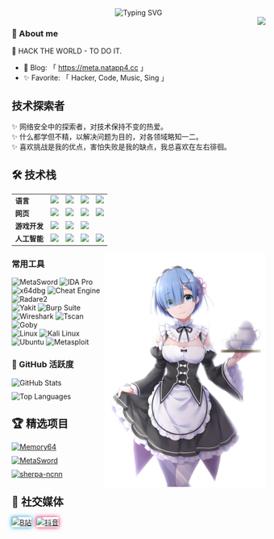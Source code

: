 <div align="center">
  <img src="https://readme-typing-svg.demolab.com?font=JetBrains+Mono&size=26&duration=4000&pause=1000&color=000000&center=true&vCenter=true&width=600&lines=✨+Hello+World,+I'm+VoxShadow;⚡+RE+•+Pwn+•+Dev+•+Pentest+•+AI;🔥+Cybersecurity+Enthusiast+&&+Researcher" alt="Typing SVG" />
</div>

<img align="right" src="https://count.getloli.com/get/@:soevai?theme=rule34">

### 👤 About me

🤔 HACK THE WORLD - TO DO IT.
- 💬 Blog: 「 https://meta.natapp4.cc 」
- ✨ Favorite: 「 Hacker, Code, Music, Sing 」

## **技术探索者**
✨ 网络安全中的探索者，对技术保持不变的热爱。<br>
✨ 什么都学但不精，以解决问题为目的，对各领域略知一二。<br>
✨ 喜欢挑战是我的优点，害怕失败是我的缺点，我总喜欢在左右徘徊。<br>

## 🛠 技术栈

<table>
  <tr>
    <td><b>语言</b></td>
    <td><img src="https://img.shields.io/badge/-Python-3776AB?style=flat&logo=python&logoColor=white"></td>
    <td><img src="https://img.shields.io/badge/-Golang-00ADD8?style=flat&logo=go&logoColor=white"></td>
    <td><img src="https://img.shields.io/badge/-C-A8B9CC?style=flat&logo=c&logoColor=white"></td>
    <td><img src="https://img.shields.io/badge/-Assembly-6E4C13?style=flat&logo=assemblyscript&logoColor=white"></td>
  </tr>
  <tr>
    <td><b>网页</b></td>
   <td><img src="https://img.shields.io/badge/-Node.js-339933?style=flat&logo=nodedotjs&logoColor=white"></td>
    <td><img src="https://img.shields.io/badge/-HTML5-E34F26?style=flat&logo=html5&logoColor=white"></td>
    <td><img src="https://img.shields.io/badge/-JavaScript-F7DF1E?style=flat&logo=javascript&logoColor=black"></td>
    <td><img src="https://img.shields.io/badge/-PHP-777BB4?style=flat&logo=php&logoColor=white"></td>
  </tr>
 <tr>
  <td><b>游戏开发</b></td>
  <td><img src="https://img.shields.io/badge/-Godot-478CBF?style=flat&logo=godot-engine&logoColor=white"></td>
  <td><img src="https://img.shields.io/badge/-Unreal%20Engine-0E1128?style=flat&logo=unreal-engine&logoColor=white"></td>
  <td><img src="https://img.shields.io/badge/-Unity-000000?style=flat&logo=unity&logoColor=white"></td>
  <td></td>
</tr>
<tr>
  <td><b>人工智能</b></td>
  <td><img src="https://img.shields.io/badge/-ChatGPT-74AA9C?style=flat&logo=openai&logoColor=white"></td>
  <td><img src="https://img.shields.io/badge/-Claude-EFC74A?style=flat&logo=anthropic&logoColor=black"></td>
  <td><img src="https://img.shields.io/badge/-Gemini-4285F4?style=flat&logo=google&logoColor=white"></td>
  <td><img src="https://img.shields.io/badge/-Stable%20Diffusion-000000?style=flat&logo=stablediffusion&logoColor=white"></td>
</tr>
  
</table>


<img align="right" src="./images/rem.png" width="320" />

### 常用工具
![MetaSword](https://img.shields.io/badge/-MetaSword-4B0082?style=flat&logoColor=white)  ![IDA Pro](https://img.shields.io/badge/-IDA_Pro-148F77?style=flat&logoColor=white)  ![x64dbg](https://img.shields.io/badge/-x64dbg-0078D7?style=flat&logoColor=white)  ![Cheat Engine](https://img.shields.io/badge/-Cheat_Engine-D35400?style=flat&logoColor=white) ![Radare2](https://img.shields.io/badge/-Radare2-3A72B0?style=flat&logo=radare&logoColor=white) <br> ![Yakit](https://img.shields.io/badge/-Yakit-0095D5?style=flat&logoColor=white) ![Burp Suite](https://img.shields.io/badge/-Burp%20Suite-FF6633?style=flat&logo=burpsuite&logoColor=white) ![Wireshark](https://img.shields.io/badge/-Wireshark-1679A7?style=flat&logo=wireshark&logoColor=white) ![Tscan](https://img.shields.io/badge/-Tscan-8A2BE2?style=flat&logoColor=white) ![Goby](https://img.shields.io/badge/-Goby-00BFFF?style=flat&logoColor=white)  <br>
![Linux](https://img.shields.io/badge/-Linux-FCC624?style=flat&logo=linux&logoColor=black) ![Kali Linux](https://img.shields.io/badge/-Kali_Linux-557C94?style=flat&logo=kalilinux&logoColor=white) ![Ubuntu](https://img.shields.io/badge/-Ubuntu-E95420?style=flat&logo=ubuntu&logoColor=white) ![Metasploit](https://img.shields.io/badge/-Metasploit-EB340A?style=flat&logo=metasploit&logoColor=white)


### 🚀 GitHub 活跃度

<div style="display: flex; justify-content: space-between; flex-wrap: wrap; gap: 10px; margin: 0 auto;">
  <img src="https://github-readme-stats.vercel.app/api?username=soevai&show_icons=true&theme=radical" style="flex: 1; min-width: 300px;" alt="GitHub Stats" />
  <img src="https://github-readme-stats.vercel.app/api/top-langs/?username=soevai&layout=compact&theme=radical" style="flex: 1; min-width: 300px;" alt="Top Languages" />
</div>

## 🏆 精选项目

<div style="display: flex; justify-content: space-between; flex-wrap: wrap; gap: 10px;">
  <a href="https://github.com/soevai/Memory64" style="flex: 1; min-width: 300px;">
    <img src="https://github-readme-stats.vercel.app/api/pin/?username=soevai&repo=Memory64&theme=radical" alt="Memory64" />
  </a>
  <a href="https://github.com/soevai/MetaSword" style="flex: 1; min-width: 300px;">
    <img src="https://github-readme-stats.vercel.app/api/pin/?username=soevai&repo=MetaSword&theme=radical" alt="MetaSword" />
  </a>
  <a href="https://github.com/k2-fsa/sherpa-ncnn" style="flex: 1; min-width: 300px;">
    <img src="https://github-readme-stats.vercel.app/api/pin/?username=k2-fsa&repo=sherpa-ncnn&theme=radical" alt="sherpa-ncnn" />
  </a>
</div>

## 🔗 社交媒体
<div style="display: flex; gap: 10px;">
  <a href="https://space.bilibili.com/84500837" target="_blank">
    <img src="https://img.shields.io/badge/-B站-00A1D6?style=for-the-badge&logo=bilibili&logoColor=white&labelColor=001935&color=00A1D633&logoWidth=20" alt="B站" style="box-shadow: 0 0 8px #00A1D6;"/>
  </a>
  <a href="https://www.douyin.com/user/MS4wLjABAAAAEXkGrpP2B10xZVeIgmllfSDmXgaHq8l8phh8evbNjYMD_jKA0eTbCeFz_q9QHCV8" target="_blank">
    <img src="https://img.shields.io/badge/-抖音-FF0050?style=for-the-badge&logo=tiktok&logoColor=white&labelColor=200010&color=FF005033&logoWidth=20" alt="抖音" style="box-shadow: 0 0 8px #FF0050;"/>
  </a>
</div>
